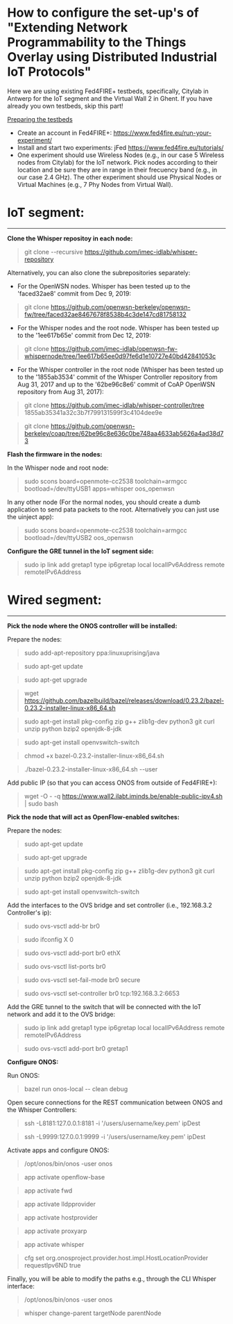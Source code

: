 # How to configure the set-up's of "Extending Network Programmability to the Things Overlay using Distributed Industrial IoT Protocols"
Here we are using existing Fed4FIRE+ testbeds, specifically, Citylab in Antwerp for the IoT segment and the Virtual Wall 2 in Ghent. If you have already you own testbeds, skip this part!

<u>Preparing the testbeds</u>

* Create an account in Fed4FIRE+: https://www.fed4fire.eu/run-your-experiment/
* Install and start two experiments: jFed https://www.fed4fire.eu/tutorials/
* One experiment should use Wireless Nodes (e.g., in our case 5 Wireless nodes from Citylab) for the IoT network. Pick nodes according to their location and be sure they are in range in their frecuency band (e.g., in our case 2.4 GHz). The other experiment should use Physical Nodes or Virtual Machines (e.g., 7 Phy Nodes from Virtual Wall).


# IoT segment:
-------

**Clone the Whisper repositoy in each node:**

> git clone --recursive https://github.com/imec-idlab/whisper-repository

Alternatively, you can also clone the subrepositories separately:

* For the OpenWSN nodes. Whisper has been tested up to the 'faced32ae8' commit from Dec 9, 2019:

> git clone https://github.com/openwsn-berkeley/openwsn-fw/tree/faced32ae8467678f8538b4c3de147cd81758132

* For the Whisper nodes and the root node. Whisper has been tested up to the '1ee617b65e' commit from Dec 12, 2019:

> git clone https://github.com/imec-idlab/openwsn-fw-whispernode/tree/1ee617b65ee0d97fe6d1e10727e40bd42841053c

* For the Whisper controller in the root node (Whisper has been tested up to the '1855ab3534' commit of the Whisper Controller repository from Aug 31, 2017 and up to the '62be96c8e6' commit of CoAP OpenWSN repository from Aug 31, 2017):

> git clone https://github.com/imec-idlab/whisper-controller/tree 1855ab35341a32c3b7f799131599f3c4104dee9e

> git clone https://github.com/openwsn-berkeley/coap/tree/62be96c8e636c0be748aa4633ab5626a4ad38d73

**Flash the firmware in the nodes:**

In the Whisper node and root node:
> sudo scons board=openmote-cc2538 toolchain=armgcc bootload=/dev/ttyUSB1 apps=whisper oos_openwsn

In any other node (For the normal nodes, you should create a dumb application to send pata packets to the root. Alternatively you can just use the uinject app):
> sudo scons board=openmote-cc2538 toolchain=armgcc bootload=/dev/ttyUSB2 oos_openwsn

**Configure the GRE tunnel in the IoT segment side:**

>sudo ip link add gretap1 type ip6gretap local localIPv6Address remote remoteIPv6Address

# Wired segment:
-------

**Pick the node where the ONOS controller will be installed:**

Prepare the nodes:

>sudo add-apt-repository ppa:linuxuprising/java

>sudo apt-get update

>sudo apt-get upgrade

>wget https://github.com/bazelbuild/bazel/releases/download/0.23.2/bazel-0.23.2-installer-linux-x86_64.sh

>sudo apt-get install pkg-config zip g++ zlib1g-dev python3 git curl unzip python  bzip2 openjdk-8-jdk

>sudo apt-get install openvswitch-switch

>chmod +x bazel-0.23.2-installer-linux-x86_64.sh

>./bazel-0.23.2-installer-linux-x86_64.sh --user

Add public IP (so that you can access ONOS from outside of Fed4FIRE+):

> wget -O - -q https://www.wall2.ilabt.iminds.be/enable-public-ipv4.sh | sudo bash

**Pick the node that will act as OpenFlow-enabled switches:**

Prepare the nodes:

>sudo apt-get update

>sudo apt-get upgrade

>sudo apt-get install pkg-config zip g++ zlib1g-dev python3 git curl unzip python bzip2 openjdk-8-jdk

>sudo apt-get install openvswitch-switch

Add the interfaces to the OVS bridge and set controller (i.e., 192.168.3.2 Controller's ip):

>sudo ovs-vsctl add-br br0

>sudo ifconfig X 0

>sudo ovs-vsctl add-port br0 ethX

>sudo ovs-vsctl list-ports br0

>sudo ovs-vsctl set-fail-mode br0 secure

>sudo ovs-vsctl set-controller br0 tcp:192.168.3.2:6653

Add the GRE tunnel to the switch that will be connected with the IoT network and add it to the OVS bridge:

>sudo ip link add gretap1 type ip6gretap local localIPv6Address remote remoteIPv6Address

>sudo ovs-vsctl add-port br0 gretap1

**Configure ONOS:**

Run ONOS:

>bazel run onos-local -- clean debug

Open secure connections for the REST communication between ONOS and the Whisper Controllers:

>ssh -L8181:127.0.0.1:8181 -i '/users/username/key.pem' ipDest

>ssh -L9999:127.0.0.1:9999 -i '/users/username/key.pem' ipDest

Activate apps and configure ONOS:

> /opt/onos/bin/onos -user onos

> app activate openflow-base

> app activate fwd

> app activate lldpprovider

> app activate hostprovider

> app activate proxyarp

> app activate whisper

>cfg set org.onosproject.provider.host.impl.HostLocationProvider requestIpv6ND true

Finally, you will be able to modify the paths e.g., through the CLI Whisper interface:

> /opt/onos/bin/onos -user onos

> whisper change-parent targetNode parentNode

